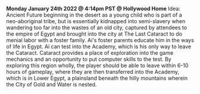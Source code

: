 **Monday January 24th 2022 @ 4:14pm PST @ Hollywood Home**
Idea: Ancient Future beginning in the desert as a young child who is part of a neo-aboriginal tribe, but is essentially kidnapped into semi-slavery when wandering too far into the wastes of an old city, captured by attendees to the empire of Egypt and brought into the city at The Last Cataract to do menial labor with a foster family. Ai's foster parents educate him in the ways of life in Egypt. Ai can test into the Academy, which is his only way to leave the Cataract. Cataract provides a place of exploration into the game mechanics and an opportunity to put computer skills to the test. By exploring this region wholly, the player should be able to leave within 6-10 hours of gameplay, where they are then transferred into the Academy, which is in Lower Egypt, a plainsland beneath the hilly mountains wherein the City of Gold and Water is nested. 